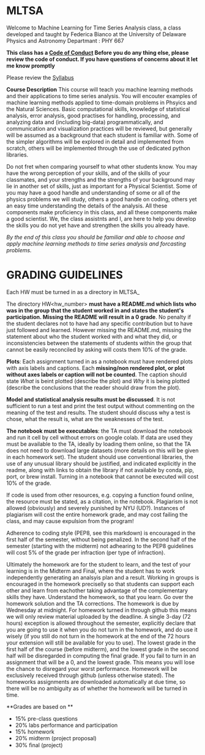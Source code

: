 # MLTSA



Welcome to Machine Learning for Time Series Analysis class, a class developed and taught by Federica Bianco at the University of Delaware Physics and Astronomy Departmant : PHY 667

**This class has a [Code of Conduct](CodeofConduct.md) Before you do any thing else, please review the code of conduct. If you have questions of concerns about it let me know promptly**

Please review the [Syllabus](http://bit.ly/MLTSASyllabus)


**Course Description** This course will teach you machine learning methods and their applications to time series analysis.  You will encouter examples of machine learning methods applied to time-domain problems in Phsyics and the Natural Sciences. Basic computational skills, knowledge of statistical analysis, error analysis, good practises for handling, processing, and analyzing data and (including big-data) programmatically, and communication and visualization practices will be reviewed, but generally will be assumed as a background that each student is familiar with. Some of the simpler algorithms will be explored in detail and implemented from scratch, others will be implemented through the use of dedicated python libraries.

Do not fret when comparing yourself to what other students know. You may have the wrong perception of your skills, and of the skills of your classmates, and your strengths and the strengths of your background may lie in another set of skills, just as important for a Physical Scientist. Some of you may have a good handle and understanding of some or all of the physics problems we will study, others a good handle on coding, others yet an easy time understanding the details of the analysis. All these components make proficiency in this class, and all these components make a good scientist. We, the class assistnts and I, are here to help you develop the skills you do not yet have and strengthen the skills you already have. 

*By the end of this class you should be familiar and able to choose and apply machine learning methods to time series analysis and forcasting problems.*

# GRADING GUIDELINES

Each HW must be turned in as a directory in MLTSA_<firstInitialLastName>
  
The directory HW<hw_number> **must have a README.md which lists who was in the group that the student worked in and states the student's participation. Missing the README will result in a 0 grade**. No penalty if the student declares not to have had any specific contribution but to have just followed and learned. However missing the README.md, missing the statement about who the student worked with and what they did, or inconsistencies between the statements of students within the group that cannot be easily reconciled by asking will costs them 10% of the grade.

**Plots**: Each assignment turned in as a notebook must have rendered plots with axis labels and captions. Each **missing/non rendered plot, or plot without axes labels or caption will not be counted**. The caption should state *What* is beint plotted (describe the plot) and *Why* it is being plotted (describe the conclusions that the reader should draw from the plot).


**Model and statistical analysis results must be discussed**. It is not sufficient to run a test and print the test output without commenting on the meaning of the test and results. The student should discuss why a test is chose, what the result is, what are the weaknesses of the test.

**The notebook must be executables**: the TA must download the notebook and run it cell by cell without errors on google colab. If data are used they must be available to the TA, ideally by loading them online, so that the TA does not need to download large datasets (more details on this will be given in each homework set). The student should use conventional libraries, the use of any unusual library should be justified, and indicated explicitly in the readme, along with links to obtain the library if not available by conda, pip, port, or brew install. Turning in a notebook that cannot be executed will cost 10% of the grade.

If code is used from other resources, e.g. copying a function found online, the resource must be stated, as a citation, in the notebook. Plagiarism is not allowed (obviously) and severely punished by NYU (UD?). Instances of plagiarism will cost the entire homework grade, and may cost failing the class, and may cause expulsion from the program!

Adherence to coding style (PEP8, see this markdown) is encouraged in the first half of the semester, without being penalized. In the second half of the semester (starting with the midterm) not adhearing to the PEP8 guidelines will cost 5% of the grade per infraction (per type of infraction).

Ultimately the homework are for the student to learn, and the test of your learning is in the Midterm and Final, where the student has to work independently generating an analsyis plan and a result. Working in groups is encouraged in the homework preciselly so that students can support each other and learn from eachother taking advantage of the complementary skills they have. Understand the homework, so that you learn. Go over the homework solution and the TA corrections.
The homework is due by Wednesday at midnight. For homework turned in through github this means we will only review material uploaded by the deadline. A single 3-day (72 hours) exception is allowed throughout the semester, explicitly declare that you are going to use it when you do not turn in the homework, and do use it wisely (if you still do not turn in the homework at the end of the 72 hours your extension will still be available for you to use). The lowest grade in the first half of the course (before midterm), and the lowest grade in the second half will be disregarded in computing the final grade. If you fail to turn in an assignment that will be a 0, and the lowest grade. This means you will lose the chance to disregard your worst performance. Homework will be exclusively received through github (unless otherwise stated). The homeworks assignments are downloaded automatically at due time, so there will be no ambiguity as of whether the homework will be turned in time.


**Grades are based on **

- 15% pre-class questions
- 20% labs performance and participation
- 15% homework
- 20% midterm (project proposal)
- 30% ﬁnal (project)
